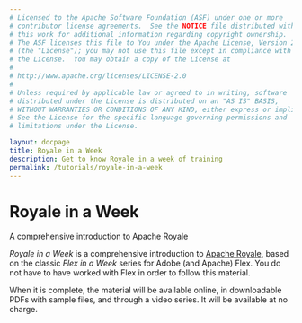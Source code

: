 ```yaml
---
# Licensed to the Apache Software Foundation (ASF) under one or more
# contributor license agreements.  See the NOTICE file distributed with
# this work for additional information regarding copyright ownership.
# The ASF licenses this file to You under the Apache License, Version 2.0
# (the "License"); you may not use this file except in compliance with
# the License.  You may obtain a copy of the License at
# 
# http://www.apache.org/licenses/LICENSE-2.0
# 
# Unless required by applicable law or agreed to in writing, software
# distributed under the License is distributed on an "AS IS" BASIS,
# WITHOUT WARRANTIES OR CONDITIONS OF ANY KIND, either express or implied.
# See the License for the specific language governing permissions and
# limitations under the License.

layout: docpage
title: Royale in a Week
description: Get to know Royale in a week of training
permalink: /tutorials/royale-in-a-week
---
```

# Royale in a Week

A comprehensive introduction to Apache Royale

_Royale in a Week_ is a comprehensive introduction to [Apache Royale](https://royale.apache.org/), based on the classic _Flex in a Week_ series for Adobe (and Apache) Flex. You do not have to have worked with Flex in order to follow this material.

When it is complete, the material will be available online, in downloadable PDFs with sample files, and through a video series. It will be available at no charge.
